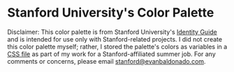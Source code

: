 # Stanford University's Color Palette

Disclaimer: This color palette is from Stanford University's [Identity Guide](https://identity.stanford.edu/design-elements/color/) and is intended for use only with Stanford-related projects. I did not create this color palette myself; rather, I stored the palette's colors as variables in a [CSS file](stanford-color-palette.css) as part of my work for a Stanford-affiliated summer job. For any comments or concerns, please email [stanford@evanbaldonado.com](mailto:stanford@evanbaldonado.com).
